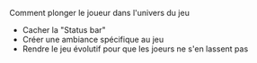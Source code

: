Comment plonger le joueur dans l'univers du jeu

- Cacher la "Status bar"
- Créer une ambiance spécifique au jeu
- Rendre le jeu évolutif pour que les joeurs ne s'en lassent pas
